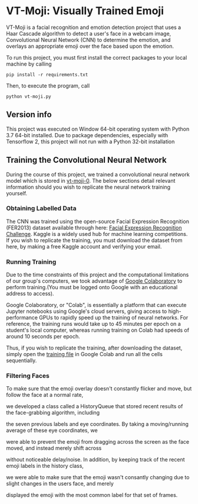 # VT-Moji: Visually Trained Emoji

VT-Moji is a facial recognition and emotion detection project that uses a Haar Cascade algorithm to detect a user's face in a webcam image, Convolutional Neural Network (CNN) to determine the emotion, and overlays an appropriate emoji over the face based upon the emotion. 

To run this project, you must first install the correct packages to your local machine by calling
```
pip install -r requirements.txt  

```


Then, to execute the program, call 
```
python vt-moji.py
```

## Version info

This project was executed on Window 64-bit operating system with Python 3.7 64-bit installed. Due to package dependencies, especially with Tensorflow 2, this project will not run with a Python 32-bit installation

## Training the Convolutional Neural Network

During the course of this project, we trained a convolutional neural network model which is stored in [vt-moji-0](./vt-moji-0). The below sections detail relevant information should you wish to replicate the neural network training yourself. 

### Obtaining Labelled Data
The CNN was trained using the open-source Facial Expression Recognition (FER2013) dataset available through here: [Facial Expression Recognition Challenge](https://www.kaggle.com/c/challenges-in-representation-learning-facial-expression-recognition-challenge/data). Kaggle is a widely used hub for machine learning competitions. If you wish to replicate the training, you must download the dataset from here, by making a free Kaggle account and verifying your email. 

### Running Training

Due to the time constraints of this project and the computational limitations of our group's computers, we took advantage of [Google Colaboratory](https://colab.research.google.com/notebooks/intro.ipynb) to perform training.(You must be logged onto Google with an educational address to access).

Google Colaboratory, or "Colab", is essentially a platform that can execute Jupyter notebooks using Google's cloud servers, giving access to high-performance GPUs to rapidly speed up the training of neural networks. For reference, the training runs would take up to 45 minutes per epoch on a student's local computer, whereas running training on Colab had speeds of around 10 seconds per epoch. 

Thus, if you wish to replicate the training, after downloading the dataset, simply open the [training file](./training.ipynb) in Google Colab and run all the cells sequentially. 

### Filtering Faces

To make sure that the emoji overlay doesn't constantly flicker and move, but follow the face at a normal rate,

we developed a class called a HistoryQueue that stored recent results of the face-grabbing algorithm, including

the seven previous labels and eye coordinates.  By taking a moving/running average of these eye coordinates, we

were able to prevent the emoji from dragging across the screen as the face moved, and instead merely shift across

without noticeable delay/noise.  In addition, by keeping track of the recent emoji labels in the history class,

we were able to make sure that the emoji wasn't consantly changing due to slight changes in the users face, and merely

displayed the emoji with the most common label for that set of frames.

